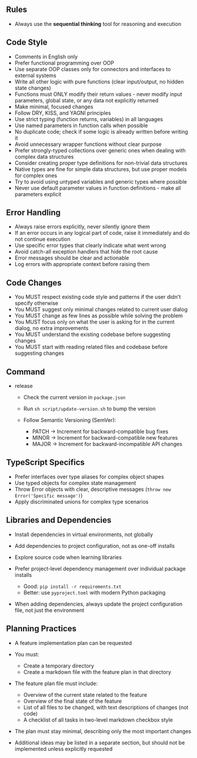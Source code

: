 
## Rules

* Always use the **sequential thinking** tool for reasoning and execution

## Code Style

* Comments in English only
* Prefer functional programming over OOP
* Use separate OOP classes only for connectors and interfaces to external systems
* Write all other logic with pure functions (clear input/output, no hidden state changes)
* Functions must ONLY modify their return values - never modify input parameters, global state, or any data not explicitly returned
* Make minimal, focused changes
* Follow DRY, KISS, and YAGNI principles
* Use strict typing (function returns, variables) in all languages
* Use named parameters in function calls when possible
* No duplicate code; check if some logic is already written before writing it
* Avoid unnecessary wrapper functions without clear purpose
* Prefer strongly-typed collections over generic ones when dealing with complex data structures
* Consider creating proper type definitions for non-trivial data structures
* Native types are fine for simple data structures, but use proper models for complex ones
* Try to avoid using untyped variables and generic types where possible
* Never use default parameter values in function definitions - make all parameters explicit

## Error Handling

* Always raise errors explicitly, never silently ignore them
* If an error occurs in any logical part of code, raise it immediately and do not continue execution
* Use specific error types that clearly indicate what went wrong
* Avoid catch-all exception handlers that hide the root cause
* Error messages should be clear and actionable
* Log errors with appropriate context before raising them

## Code Changes

* You MUST respect existing code style and patterns if the user didn't specify otherwise
* You MUST suggest only minimal changes related to current user dialog
* You MUST change as few lines as possible while solving the problem
* You MUST focus only on what the user is asking for in the current dialog, no extra improvements
* You MUST understand the existing codebase before suggesting changes
* You MUST start with reading related files and codebase before suggesting changes
## Command

* release

  * Check the current version in `package.json`
  * Run `sh script/update-version.sh` to bump the version
  * Follow Semantic Versioning (SemVer):

    * PATCH → Increment for backward-compatible bug fixes
    * MINOR → Increment for backward-compatible new features
    * MAJOR → Increment for backward-incompatible API changes

## TypeScript Specifics

* Prefer interfaces over type aliases for complex object shapes
* Use typed objects for complex state management
* Throw Error objects with clear, descriptive messages (`throw new Error('Specific message')`)
* Apply discriminated unions for complex type scenarios

## Libraries and Dependencies

* Install dependencies in virtual environments, not globally
* Add dependencies to project configuration, not as one-off installs
* Explore source code when learning libraries
* Prefer project-level dependency management over individual package installs

  * Good: `pip install -r requirements.txt`
  * Better: use `pyproject.toml` with modern Python packaging
* When adding dependencies, always update the project configuration file, not just the environment

## Planning Practices

* A feature implementation plan can be requested
* You must:

  * Create a temporary directory
  * Create a markdown file with the feature plan in that directory
* The feature plan file must include:

  * Overview of the current state related to the feature
  * Overview of the final state of the feature
  * List of all files to be changed, with text descriptions of changes (not code)
  * A checklist of all tasks in two-level markdown checkbox style
* The plan must stay minimal, describing only the most important changes
* Additional ideas may be listed in a separate section, but should not be implemented unless explicitly requested
